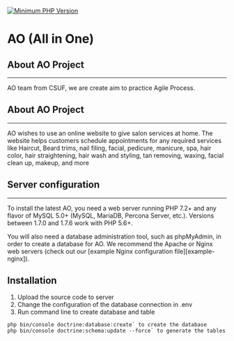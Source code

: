 [![Minimum PHP Version](https://img.shields.io/badge/php-%3E%3D%207.2-8892BF.svg?style=flat-square)](https://php.net/)

<p align="center">
<h1>AO (All in One)</h1>
</p>

## About AO Project
--------
AO team from CSUF, we are create aim to practice Agile Process.

## About AO Project
--------

AO wishes to use an online website to give salon services at home. The website helps customers schedule appointments for any required services like Haircut, Beard trims, nail filing, facial, pedicure, manicure, spa, hair color, hair straightening, hair wash and styling, tan removing, waxing, facial clean up, makeup, and more

## Server configuration
--------

To install the latest AO, you need a web server running PHP 7.2+ and any flavor of MySQL 5.0+ (MySQL, MariaDB, Percona Server, etc.). Versions between 1.7.0 and 1.7.6 work with PHP 5.6+.

You will also need a database administration tool, such as phpMyAdmin, in order to create a database for AO.
We recommend the Apache or Nginx web servers (check out our [example Nginx configuration file][example-nginx]).


Installation
--------
1. Upload the source code to server
2. Change the configuration of the database connection in .env
3. Run command line to create database and table
```
php bin/console doctrine:database:create` to create the database
php bin/console doctrine:schema:update --force` to generate the tables
```
